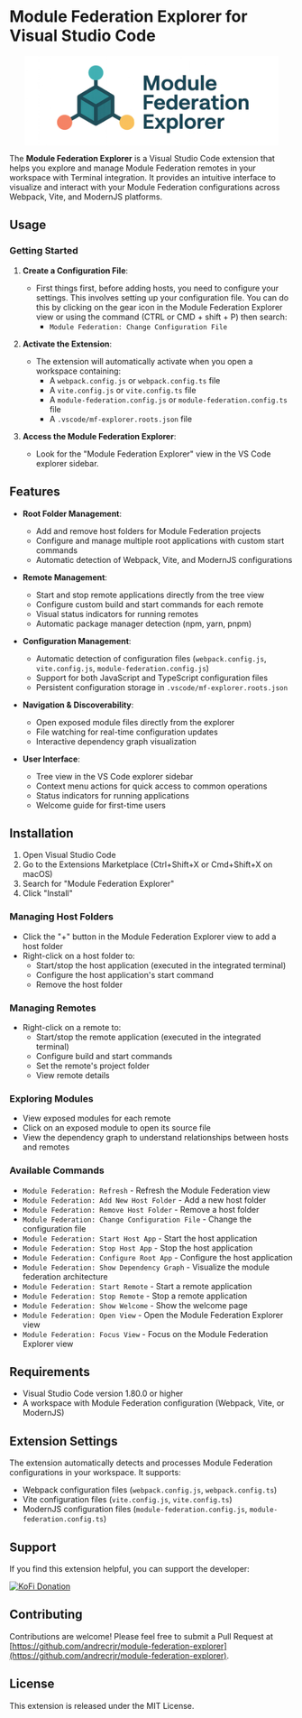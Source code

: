 # Module Federation Explorer for Visual Studio Code

<div style="display:flex;width:100%;justify-content:center">
<img src="./media/mfe-explorer-logo-big.png" alt="Texto alternativo" width="450"/>
</div>

The **Module Federation Explorer** is a Visual Studio Code extension that helps you explore and manage Module Federation remotes in your workspace with Terminal integration. It provides an intuitive interface to visualize and interact with your Module Federation configurations across Webpack, Vite, and ModernJS platforms.

## Usage

### Getting Started

1. **Create a Configuration File**: 
   - First things first, before adding hosts, you need to configure your settings. This involves setting up your configuration file. You can do this by clicking on the gear icon in the Module Federation Explorer view or using the command (CTRL or CMD + shift + P) then search:
     - `Module Federation: Change Configuration File`

  

2. **Activate the Extension**:
   - The extension will automatically activate when you open a workspace containing:
     - A `webpack.config.js` or `webpack.config.ts` file
     - A `vite.config.js` or `vite.config.ts` file
     - A `module-federation.config.js` or `module-federation.config.ts` file
     - A `.vscode/mf-explorer.roots.json` file

3. **Access the Module Federation Explorer**:
   - Look for the "Module Federation Explorer" view in the VS Code explorer sidebar.

## Features

- **Root Folder Management**:
  - Add and remove host folders for Module Federation projects
  - Configure and manage multiple root applications with custom start commands
  - Automatic detection of Webpack, Vite, and ModernJS configurations

- **Remote Management**:
  - Start and stop remote applications directly from the tree view
  - Configure custom build and start commands for each remote
  - Visual status indicators for running remotes
  - Automatic package manager detection (npm, yarn, pnpm)

- **Configuration Management**:
  - Automatic detection of configuration files (`webpack.config.js`, `vite.config.js`, `module-federation.config.js`)
  - Support for both JavaScript and TypeScript configuration files
  - Persistent configuration storage in `.vscode/mf-explorer.roots.json`

- **Navigation & Discoverability**:
  - Open exposed module files directly from the explorer
  - File watching for real-time configuration updates
  - Interactive dependency graph visualization

- **User Interface**:
  - Tree view in the VS Code explorer sidebar
  - Context menu actions for quick access to common operations
  - Status indicators for running applications
  - Welcome guide for first-time users

## Installation

1. Open Visual Studio Code
2. Go to the Extensions Marketplace (Ctrl+Shift+X or Cmd+Shift+X on macOS)
3. Search for "Module Federation Explorer"
4. Click "Install"


### Managing Host Folders

- Click the "+" button in the Module Federation Explorer view to add a host folder
- Right-click on a host folder to:
  - Start/stop the host application (executed in the integrated terminal)
  - Configure the host application's start command
  - Remove the host folder

### Managing Remotes

- Right-click on a remote to:
  - Start/stop the remote application (executed in the integrated terminal)
  - Configure build and start commands
  - Set the remote's project folder
  - View remote details

### Exploring Modules

- View exposed modules for each remote
- Click on an exposed module to open its source file
- View the dependency graph to understand relationships between hosts and remotes

### Available Commands

- `Module Federation: Refresh` - Refresh the Module Federation view
- `Module Federation: Add New Host Folder` - Add a new host folder
- `Module Federation: Remove Host Folder` - Remove a host folder
- `Module Federation: Change Configuration File` - Change the configuration file
- `Module Federation: Start Host App` - Start the host application
- `Module Federation: Stop Host App` - Stop the host application
- `Module Federation: Configure Root App` - Configure the host application
- `Module Federation: Show Dependency Graph` - Visualize the module federation architecture
- `Module Federation: Start Remote` - Start a remote application
- `Module Federation: Stop Remote` - Stop a remote application
- `Module Federation: Show Welcome` - Show the welcome page
- `Module Federation: Open View` - Open the Module Federation Explorer view
- `Module Federation: Focus View` - Focus on the Module Federation Explorer view

## Requirements

- Visual Studio Code version 1.80.0 or higher
- A workspace with Module Federation configuration (Webpack, Vite, or ModernJS)

## Extension Settings

The extension automatically detects and processes Module Federation configurations in your workspace. It supports:

- Webpack configuration files (`webpack.config.js`, `webpack.config.ts`)
- Vite configuration files (`vite.config.js`, `vite.config.ts`)
- ModernJS configuration files (`module-federation.config.js`, `module-federation.config.ts`)

## Support

If you find this extension helpful, you can support the developer:

<a href="https://ko-fi.com/andrecrjr">
  <img src="https://cdn.prod.website-files.com/5c14e387dab576fe667689cf/670f5a01c01ea9191809398c_support_me_on_kofi_blue-p-500.png" alt="KoFi Donation" width="200"/>
</a>

## Contributing

Contributions are welcome! Please feel free to submit a Pull Request at [https://github.com/andrecrjr/module-federation-explorer](https://github.com/andrecrjr/module-federation-explorer).

## License

This extension is released under the MIT License.
